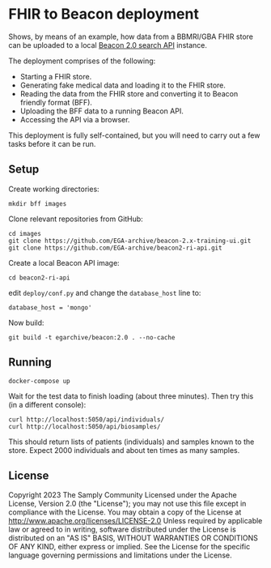 # FHIR to Beacon deployment

Shows, by means of an example, how data from a BBMRI/GBA FHIR store can be uploaded to a local [Beacon 2.0 search API](http://docs.genomebeacons.org/) instance.

The deployment comprises of the following:

- Starting a FHIR store.
- Generating fake medical data and loading it to the FHIR store.
- Reading the data from the FHIR store and converting it to Beacon friendly format (BFF).
- Uploading the BFF data to a running Beacon API.
- Accessing the API via a browser.

This deployment is fully self-contained, but you will need to carry out a few tasks before it can be run.

## Setup

Create working directories:

```
mkdir bff images
```

Clone relevant repositories from GitHub:

```
cd images
git clone https://github.com/EGA-archive/beacon-2.x-training-ui.git
git clone https://github.com/EGA-archive/beacon2-ri-api.git
```

Create a local Beacon API image:

```
cd beacon2-ri-api
```

edit `deploy/conf.py` and change the `database_host` line to:

```
database_host = 'mongo'
```

Now build:

```
git build -t egarchive/beacon:2.0 . --no-cache
```

## Running

```
docker-compose up
```

Wait for the test data to finish loading (about three minutes). Then try this (in a different console):

```
curl http://localhost:5050/api/individuals/
curl http://localhost:5050/api/biosamples/
```

This should return lists of patients (individuals) and samples known to the store. Expect 2000 individuals and about ten times as many samples.

## License

Copyright 2023 The Samply Community
Licensed under the Apache License, Version 2.0 (the "License"); you may not use this file except in compliance with the License. You may obtain a copy of the License at
http://www.apache.org/licenses/LICENSE-2.0
Unless required by applicable law or agreed to in writing, software distributed under the License is distributed on an "AS IS" BASIS, WITHOUT WARRANTIES OR CONDITIONS OF ANY KIND, either express or implied. See the License for the specific language governing permissions and limitations under the License.
